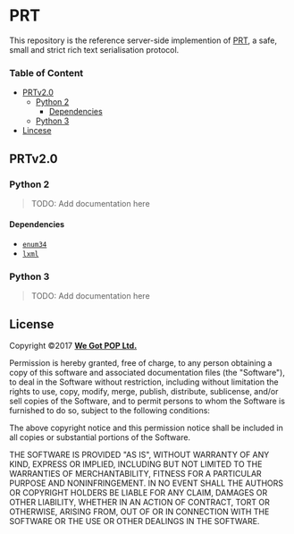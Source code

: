 # PRT

This repository is the reference server-side implemention of [PRT][1], a safe,
small and strict rich text serialisation protocol.

### Table of Content

- [PRTv2.0](#prtv20)
    - [Python 2](#python-2)
        - [Dependencies](#dependencies)
    - [Python 3](#python-3)
- [Lincese](#license)



## PRTv2.0

### Python 2

> TODO: Add documentation here

#### Dependencies

- [`enum34`][2]
- [`lxml`][3]

### Python 3

> TODO: Add documentation here


## License

Copyright &copy;2017 [**We Got POP Ltd.**][4]

Permission is hereby granted, free of charge, to any person obtaining a copy of
this software and associated documentation files (the "Software"), to deal in
the Software without restriction, including without limitation the rights to
use, copy, modify, merge, publish, distribute, sublicense, and/or sell copies of
the Software, and to permit persons to whom the Software is furnished to do so,
subject to the following conditions:

The above copyright notice and this permission notice shall be included in all
copies or substantial portions of the Software.

THE SOFTWARE IS PROVIDED "AS IS", WITHOUT WARRANTY OF ANY KIND, EXPRESS OR
IMPLIED, INCLUDING BUT NOT LIMITED TO THE WARRANTIES OF MERCHANTABILITY, FITNESS
FOR A PARTICULAR PURPOSE AND NONINFRINGEMENT. IN NO EVENT SHALL THE AUTHORS OR
COPYRIGHT HOLDERS BE LIABLE FOR ANY CLAIM, DAMAGES OR OTHER LIABILITY, WHETHER
IN AN ACTION OF CONTRACT, TORT OR OTHERWISE, ARISING FROM, OUT OF OR IN
CONNECTION WITH THE SOFTWARE OR THE USE OR OTHER DEALINGS IN THE SOFTWARE.

<!-- anchors -->
[1]: https://github.com/wegotpop/prt
[2]: https://pypi.python.org/pypi/enum34
[3]: https://pypi.python.org/pypi/lxml
[4]: https://www.wegotpop.com
